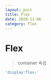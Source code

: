 ```yaml
---
layout: post
title: Flex
date: 2020-11-06
category: flex
---
```

# Flex
> container 속성

```ruby
'display:flex;'
```
